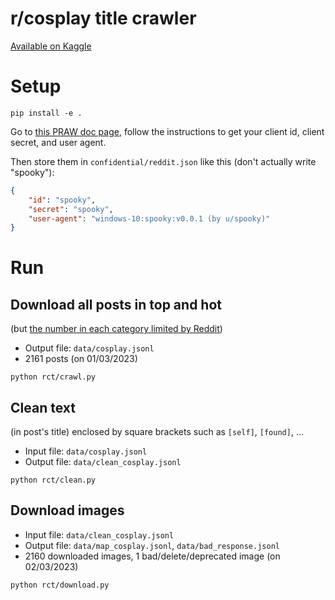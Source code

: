# r/cosplay title crawler

[Available on Kaggle](https://www.kaggle.com/datasets/inhanhv/rcosplay-hot-top-images-with-titles)

# Setup

```
pip install -e .
```

Go to [this PRAW doc page](https://praw.readthedocs.io/en/stable/getting_started/quick_start.html#prerequisites), follow the instructions to get your client id, client secret, and user agent.

Then store them in `confidential/reddit.json` like this (don't actually write "spooky"):
```json
{
    "id": "spooky",
    "secret": "spooky",
    "user-agent": "windows-10:spooky:v0.0.1 (by u/spooky)"
}
```

# Run
## Download all posts in top and hot 
(but [the number in each category limited by Reddit](https://stackoverflow.com/a/54046328/13358358))
- Output file: `data/cosplay.jsonl`
- 2161 posts (on 01/03/2023)
```
python rct/crawl.py
```

## Clean text 
(in post's title) enclosed by square brackets such as `[self]`, `[found]`, ... 
- Input file: `data/cosplay.jsonl`
- Output file: `data/clean_cosplay.jsonl`
```
python rct/clean.py
```

## Download images 
- Input file: `data/clean_cosplay.jsonl`
- Output file: `data/map_cosplay.jsonl`, `data/bad_response.jsonl`
- 2160 downloaded images, 1 bad/delete/deprecated image (on 02/03/2023)
```
python rct/download.py
``` 
